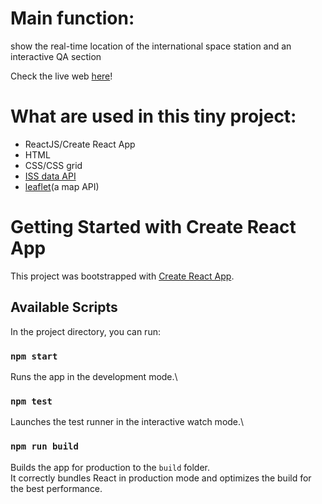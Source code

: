 # Main function: 
<span style="color:rgb(107, 16, 121),background: white"> show the real-time location of the international space station and an interactive QA section </span>

Check the live web [here](https://lihsinhuei.github.io/spacestation/)!

# What are used in this tiny project: 
- ReactJS/Create React App
- HTML
- CSS/CSS grid
- [ISS data API](http://open-notify.org/)
- [leaflet](https://leafletjs.com/)(a map API)





# Getting Started with Create React App

This project was bootstrapped with [Create React App](https://github.com/facebook/create-react-app).

## Available Scripts

In the project directory, you can run:

### `npm start`

Runs the app in the development mode.\

### `npm test`

Launches the test runner in the interactive watch mode.\


### `npm run build`

Builds the app for production to the `build` folder.\
It correctly bundles React in production mode and optimizes the build for the best performance.
